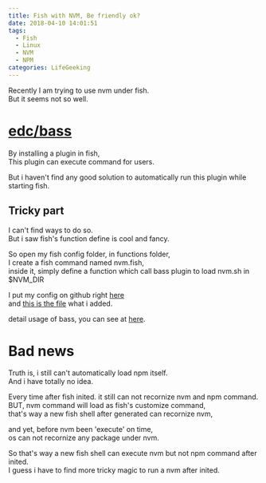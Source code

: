 ```yaml
---
title: Fish with NVM, Be friendly ok?
date: 2018-04-10 14:01:51
tags:
  - Fish
  - Linux
  - NVM
  - NPM
categories: LifeGeeking
---
```

  
Recently I am trying to use nvm under fish.  
But it seems not so well.  
<!-- More -->  
# [edc/bass](https://github.com/edc/bass)  
By installing a plugin in fish,  
This plugin can execute command for users.  
  
But i haven't find any good solution to automatically run this plugin while starting fish.  
  
## Tricky part  
I can't find ways to do so.  
But i saw fish's function define is cool and fancy.  
  
So open my fish config folder, in functions folder,  
I create a fish command named nvm.fish,  
inside it, simply define a function which call bass plugin to load nvm.sh in $NVM_DIR  
  
I put my config on github right [here](https://github.com/jackey8616/config)  
and [this is the file](https://github.com/jackey8616/config/blob/master/.config/fish/functions/nvm.fish) what i added.  
  
detail usage of bass, you can see at [here](https://github.com/edc/bass/blob/master/README.md#nvm).  
  
# Bad news  
Truth is, i still can't automatically load npm itself.  
And i have totally no idea.  
  
Every time after fish inited. it still can not recornize nvm and npm command.  
BUT, nvm command will load as fish's customize command,  
that's way a new fish shell after generated can recornize nvm,  
  
and yet, before nvm been 'execute' on time,  
os can not recornize any package under nvm.  
  
So that's way a new fish shell can execute nvm but not npm command after inited.  
I guess i have to find more tricky magic to run a nvm after inited.  

